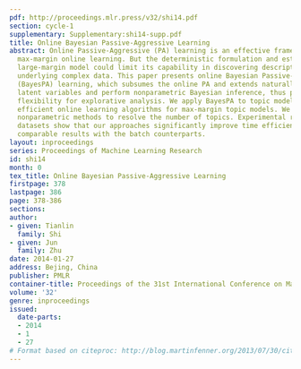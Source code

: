 ```yaml
---
pdf: http://proceedings.mlr.press/v32/shi14.pdf
section: cycle-1
supplementary: Supplementary:shi14-supp.pdf
title: Online Bayesian Passive-Aggressive Learning
abstract: Online Passive-Aggressive (PA) learning is an effective framework for performing
  max-margin online learning. But the deterministic formulation and estimated single
  large-margin model could limit its capability in discovering descriptive structures
  underlying complex data. This paper presents online Bayesian Passive-Aggressive
  (BayesPA) learning, which subsumes the online PA and extends naturally to incorporate
  latent variables and perform nonparametric Bayesian inference, thus providing great
  flexibility for explorative analysis. We apply BayesPA to topic modeling and derive
  efficient online learning algorithms for max-margin topic models. We further develop
  nonparametric methods to resolve the number of topics. Experimental results on real
  datasets show that our approaches significantly improve time efficiency while maintaining
  comparable results with the batch counterparts.
layout: inproceedings
series: Proceedings of Machine Learning Research
id: shi14
month: 0
tex_title: Online Bayesian Passive-Aggressive Learning
firstpage: 378
lastpage: 386
page: 378-386
sections: 
author:
- given: Tianlin
  family: Shi
- given: Jun
  family: Zhu
date: 2014-01-27
address: Bejing, China
publisher: PMLR
container-title: Proceedings of the 31st International Conference on Machine Learning
volume: '32'
genre: inproceedings
issued:
  date-parts:
  - 2014
  - 1
  - 27
# Format based on citeproc: http://blog.martinfenner.org/2013/07/30/citeproc-yaml-for-bibliographies/
---
```

